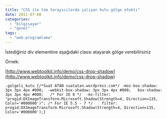 ```yaml
---
title: "CSS ile tüm tarayıcılarda çalışan kutu gölge efekti"
date: 2011-07-08
categories: 
  - "bilgisayar"
  - "genel"
tags: 
  - "web-programlama"
---
```


İstediğiniz div elementine aşağıdaki classı atayarak gölge verebilirsiniz  
  
Örnek:  
  
[http://www.webtoolkit.info/demo/css-drop-shadow](http://www.webtoolkit.info/demo/css-drop-shadow)  

```
.golgeli_kutu {/*Suat ATAN suatatan.wordpress.com*/	-moz-box-shadow: 3px 3px 4px #000;	-webkit-box-shadow: 3px 3px 4px #000;	box-shadow: 3px 3px 4px #000;	/* For IE 8 */	-ms-filter: "progid:DXImageTransform.Microsoft.Shadow(Strength=4, Direction=135, Color='#000000')";	/* For IE 5.5 - 7 */	filter: progid:DXImageTransform.Microsoft.Shadow(Strength=4, Direction=135, Color='#000000');}
```
